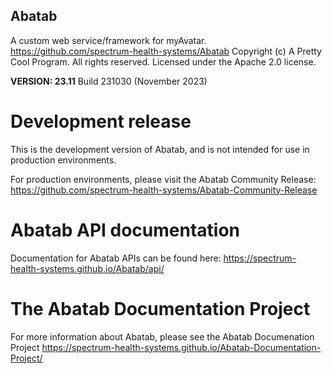 ## Abatab

A custom web service/framework for myAvatar.
https://github.com/spectrum-health-systems/Abatab
Copyright (c) A Pretty Cool Program. All rights reserved.
Licensed under the Apache 2.0 license.

**VERSION: 23.11** Build 231030 (November 2023)

# Development release
This is the development version of Abatab, and is not intended for use in
production environments.

For production environments, please visit the Abatab Community Release:
https://github.com/spectrum-health-systems/Abatab-Community-Release

# Abatab API documentation
Documentation for Abatab APIs can be found here:
https://spectrum-health-systems.github.io/Abatab/api/

# The Abatab Documentation Project
For more information about Abatab, please see the Abatab Documenation Project
https://spectrum-health-systems.github.io/Abatab-Documentation-Project/

